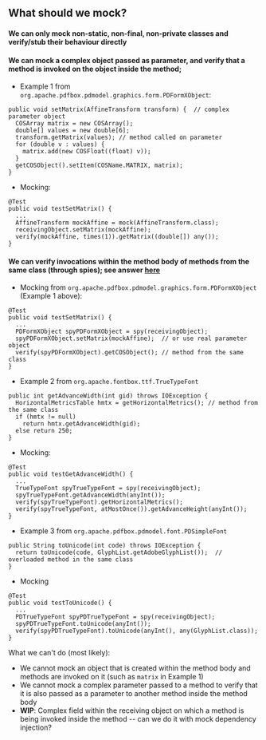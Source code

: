## What should we mock?

#### We can only mock non-static, non-final, non-private classes and verify/stub their behaviour directly 

#### We can mock a complex object passed as parameter, and verify that a method is invoked on the object inside the method;
  - Example 1 from `org.apache.pdfbox.pdmodel.graphics.form.PDFormXObject`:
```
public void setMatrix(AffineTransform transform) {  // complex parameter object
  COSArray matrix = new COSArray();
  double[] values = new double[6];
  transform.getMatrix(values); // method called on parameter
  for (double v : values) {
    matrix.add(new COSFloat((float) v));
  }
  getCOSObject().setItem(COSName.MATRIX, matrix);
}
```
  - Mocking:
```
@Test
public void testSetMatrix() {
  ...
  AffineTransform mockAffine = mock(AffineTransform.class);
  receivingObject.setMatrix(mockAffine);
  verify(mockAffine, times(1)).getMatrix((double[]) any());
}
```

#### We can verify invocations within the method body of methods from the same class (through spies); see answer [here](https://stackoverflow.com/questions/7829659/count-indirect-method-calls-mockito)
- Mocking from `org.apache.pdfbox.pdmodel.graphics.form.PDFormXObject` (Example 1 above):
```
@Test
public void testSetMatrix() {
  ...
  PDFormXObject spyPDFormXObject = spy(receivingObject);
  spyPDFormXObject.setMatrix(mockAffine);  // or use real parameter object
  verify(spyPDFormXObject).getCOSObject(); // method from the same class
}
```

- Example 2 from `org.apache.fontbox.ttf.TrueTypeFont`
```
public int getAdvanceWidth(int gid) throws IOException {
  HorizontalMetricsTable hmtx = getHorizontalMetrics(); // method from the same class
  if (hmtx != null)
    return hmtx.getAdvanceWidth(gid);
  else return 250;
}
```
- Mocking:
```
@Test
public void testGetAdvanceWidth() {
  ...
  TrueTypeFont spyTrueTypeFont = spy(receivingObject);
  spyTrueTypeFont.getAdvanceWidth(anyInt());
  verify(spyTrueTypeFont).getHorizontalMetrics();
  verify(spyTrueTypeFont, atMostOnce()).getAdvanceHeight(anyInt());
}
```

- Example 3 from `org.apache.pdfbox.pdmodel.font.PDSimpleFont`
```
public String toUnicode(int code) throws IOException {
  return toUnicode(code, GlyphList.getAdobeGlyphList());  // overloaded method in the same class
}
```
- Mocking
```
@Test
public void testToUnicode() {
  ...
  PDTrueTypeFont spyPDTrueTypeFont = spy(receivingObject);
  spyPDTrueTypeFont.toUnicode(anyInt());
  verify(spyPDTrueTypeFont).toUnicode(anyInt(), any(GlyphList.class));
}
```

What we can't do (most likely):
- We cannot mock an object that is created within the method body and methods are invoked on it (such as `matrix` in Example 1)
- We cannot mock a complex parameter passed to a method to verify that it is also passed as a parameter to another method inside the method body
- **WIP**: Complex field within the receiving object on which a method is being invoked inside the method -- can we do it with mock dependency injection?

